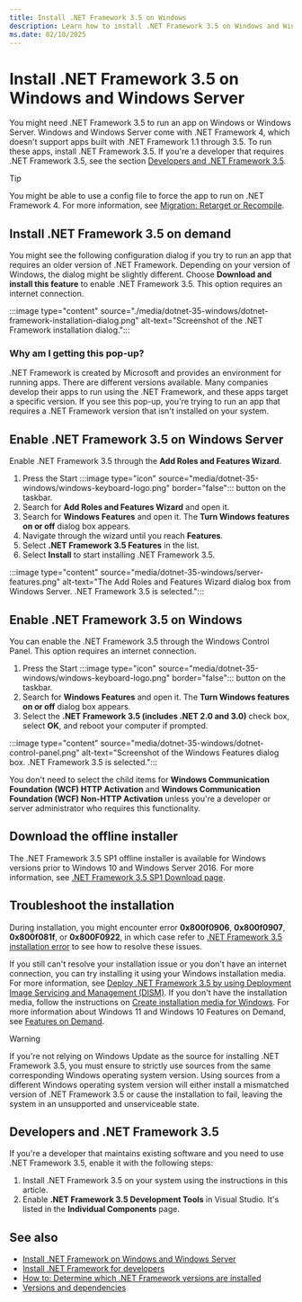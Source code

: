 ```yaml
---
title: Install .NET Framework 3.5 on Windows
description: Learn how to install .NET Framework 3.5 on Windows and Windows Server. .NET Framework 3.5 can run apps that target .NET Framework 1.0 through 3.5.
ms.date: 02/10/2025
---
```

# Install .NET Framework 3.5 on Windows and Windows Server

You might need .NET Framework 3.5 to run an app on Windows or Windows Server. Windows and Windows Server come with .NET Framework 4, which doesn't support apps built with .NET Framework 1.1 through 3.5. To run these apps, install .NET Framework 3.5. If you're a developer that requires .NET Framework 3.5, see the section [Developers and .NET Framework 3.5](#developers-and-net-framework-35).

> [!TIP]
> You might be able to use a config file to force the app to run on .NET Framework 4. For more information, see [Migration: Retarget or Recompile](../migration-guide/migrating-from-the-net-framework-1-1.md#retarget-or-recompile).

## Install .NET Framework 3.5 on demand

You might see the following configuration dialog if you try to run an app that requires an older version of .NET Framework. Depending on your version of Windows, the dialog might be slightly different. Choose **Download and install this feature** to enable .NET Framework 3.5. This option requires an internet connection.

:::image type="content" source="./media/dotnet-35-windows/dotnet-framework-installation-dialog.png" alt-text="Screenshot of the .NET Framework installation dialog.":::

### Why am I getting this pop-up?

.NET Framework is created by Microsoft and provides an environment for running apps. There are different versions available. Many companies develop their apps to run using the .NET Framework, and these apps target a specific version. If you see this pop-up, you're trying to run an app that requires a .NET Framework version that isn't installed on your system.

## Enable .NET Framework 3.5 on Windows Server

Enable .NET Framework 3.5 through the **Add Roles and Features Wizard**.

1. Press the Start :::image type="icon" source="media/dotnet-35-windows/windows-keyboard-logo.png" border="false"::: button on the taskbar.
1. Search for **Add Roles and Features Wizard** and open it.
1. Search for **Windows Features** and open it. The **Turn Windows features on or off** dialog box appears.
1. Navigate through the wizard until you reach **Features**.
1. Select **.NET Framework 3.5 Features** in the list.
1. Select **Install** to start installing .NET Framework 3.5.

:::image type="content" source="media/dotnet-35-windows/server-features.png" alt-text="The Add Roles and Features Wizard dialog box from Windows Server. .NET Framework 3.5 is selected.":::

## Enable .NET Framework 3.5 on Windows

You can enable the .NET Framework 3.5 through the Windows Control Panel. This option requires an internet connection.

1. Press the Start :::image type="icon" source="media/dotnet-35-windows/windows-keyboard-logo.png" border="false"::: button on the taskbar.
1. Search for **Windows Features** and open it. The **Turn Windows features on or off** dialog box appears.
1. Select the **.NET Framework 3.5 (includes .NET 2.0 and 3.0)** check box, select **OK**, and reboot your computer if prompted.

:::image type="content" source="media/dotnet-35-windows/dotnet-control-panel.png" alt-text="Screenshot of the Windows Features dialog box. .NET Framework 3.5 is selected.":::

You don't need to select the child items for **Windows Communication Foundation (WCF) HTTP Activation** and **Windows Communication Foundation (WCF) Non-HTTP Activation** unless you're a developer or server administrator who requires this functionality.

## Download the offline installer

The .NET Framework 3.5 SP1 offline installer is available for Windows versions prior to Windows 10 and Windows Server 2016. For more information, see [.NET Framework 3.5 SP1 Download page](https://dotnet.microsoft.com/download/dotnet-framework/net35-sp1?wt.mc_id=install-docs).

## Troubleshoot the installation

During installation, you might encounter error **0x800f0906**, **0x800f0907**, **0x800f081f**, or **0x800F0922**, in which case refer to [.NET Framework 3.5 installation error](https://support.microsoft.com/help/2734782/net-framework-3-5-installation-error-0x800f0906--0x800f081f--0x800f09) to see how to resolve these issues.

If you still can't resolve your installation issue or you don't have an internet connection, you can try installing it using your Windows installation media. For more information, see [Deploy .NET Framework 3.5 by using Deployment Image Servicing and Management (DISM)](/windows-hardware/manufacture/desktop/deploy-net-framework-35-by-using-deployment-image-servicing-and-management--dism). If you don't have the installation media, follow the instructions on [Create installation media for Windows](https://support.microsoft.com/help/15088/windows-create-installation-media). For more information about Windows 11 and Windows 10 Features on Demand, see [Features on Demand](/windows-hardware/manufacture/desktop/features-on-demand-v2--capabilities).

> [!WARNING]
> If you're not relying on Windows Update as the source for installing .NET Framework 3.5, you must ensure to strictly use sources from the same corresponding Windows operating system version. Using sources from a different Windows operating system version will either install a mismatched version of .NET Framework 3.5 or cause the installation to fail, leaving the system in an unsupported and unserviceable state.

## Developers and .NET Framework 3.5

If you're a developer that maintains existing software and you need to use .NET Framework 3.5, enable it with the following steps:

1. Install .NET Framework 3.5 on your system using the instructions in this article.
1. Enable **.NET Framework 3.5 Development Tools** in Visual Studio. It's listed in the **Individual Components** page.

## See also

- [Install .NET Framework on Windows and Windows Server](on-windows-and-server.md)
- [Install .NET Framework for developers](guide-for-developers.md)
- [How to: Determine which .NET Framework versions are installed](how-to-determine-which-versions-are-installed.md)
- [Versions and dependencies](versions-and-dependencies.md)
